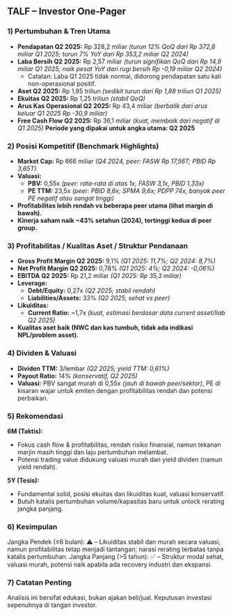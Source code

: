 ## TALF – Investor One-Pager

### 1) Pertumbuhan & Tren Utama
- **Pendapatan Q2 2025:** Rp 328,2 miliar _(turun 12% QoQ dari Rp 372,8 miliar Q1 2025; turun 7% YoY dari Rp 353,2 miliar Q2 2024)_
- **Laba Bersih Q2 2025:** Rp 2,57 miliar _(turun signifikan QoQ dari Rp 14,9 miliar Q1 2025; naik pesat YoY dari rugi bersih Rp -0,19 miliar Q2 2024)_
    - Catatan: Laba Q1 2025 tidak normal, didorong pendapatan satu kali non-operasional positif.
- **Aset Q2 2025:** Rp 1,85 triliun _(sedikit turun dari Rp 1,88 triliun Q1 2025)_
- **Ekuitas Q2 2025:** Rp 1,25 triliun _(stabil QoQ)_
- **Arus Kas Operasional Q2 2025:** Rp 43,4 miliar _(berbalik dari arus keluar Q1 2025 Rp -30,9 miliar)_
- **Free Cash Flow Q2 2025:** Rp 36,1 miliar _(kuat, membaik dari negatif di Q1 2025)_
**Periode yang dipakai untuk angka utama: Q2 2025**

### 2) Posisi Kompetitif (Benchmark Highlights)
- **Market Cap:** Rp 666 miliar _(Q4 2024, peer: FASW Rp 17,56T; PBID Rp 3,65T)_
- **Valuasi:**
    - **PBV:** 0,55x _(peer: rata-rata di atas 1x, FASW 3,1x, PBID 1,33x)_
    - **PE TTM:** 23,5x _(peer: PBID 8,6x; SPMA 9,6x; PDPP 74x, banyak peer PE negatif atau sangat tinggi)_
- **Profitabilitas lebih rendah vs beberapa peer utama (lihat margin di bawah).**
- **Kinerja saham naik ~43% setahun (2024), tertinggi kedua di peer group.**

### 3) Profitabilitas / Kualitas Aset / Struktur Pendanaan
- **Gross Profit Margin Q2 2025:** 9,1% _(Q1 2025: 11,7%; Q2 2024: 8,7%)_
- **Net Profit Margin Q2 2025:** 0,78% _(Q1 2025: 4%; Q2 2024: -0,06%)_
- **EBITDA Q2 2025:** Rp 21,2 miliar _(Q1 2025: Rp 35,3 miliar)_
- **Leverage:** 
    - **Debt/Equity:** 0,27x _(Q2 2025; stabil rendah)_
    - **Liabilities/Assets:** 33% _(Q2 2025, sehat vs peer)_
- **Likuiditas:** 
    - **Current Ratio:** ~1,7x _(kuat, estimasi berdasar data current asset/liab Q2 2025)_
- **Kualitas aset baik (NWC dan kas tumbuh, tidak ada indikasi NPL/problem asset).**

### 4) Dividen & Valuasi
- **Dividen TTM:** 3/lembar _(Q2 2025; yield TTM: 0,61%)_
- **Payout Ratio:** 14% _(konservatif, Q2 2025)_
- **Valuasi:** PBV sangat murah di 0,55x _(jauh di bawah peer/sektor)_, PE di kisaran wajar untuk emiten dengan profitabilitas rendah dan potensi perbaikan.

### 5) Rekomendasi
**6M (Taktis):**
- Fokus cash flow & profitabilitas, rendah risiko finansial, namun tekanan marjin masih tinggi dan laju pertumbuhan melambat.
- Potensi trading value didukung valuasi murah dan yield dividen (namun yield rendah).

**5Y (Tesis):**
- Fundamental solid, posisi ekuitas dan likuiditas kuat, valuasi konservatif.
- Butuh katalis pertumbuhan volume/kapasitas baru untuk unlock rerating jangka panjang.

### 6) Kesimpulan
Jangka Pendek (≤6 bulan): ⚠️ – Likuiditas stabil dan murah secara valuasi, namun profitabilitas tetap menjadi tantangan; narasi rerating terbatas tanpa katalis pertumbuhan.
Jangka Panjang (>5 tahun): ✅ – Struktur modal sehat, valuasi murah, potensi naik apabila ada recovery industri dan ekspansi.

### 7) Catatan Penting
Analisis ini bersifat edukasi, bukan ajakan beli/jual. Keputusan investasi sepenuhnya di tangan investor.